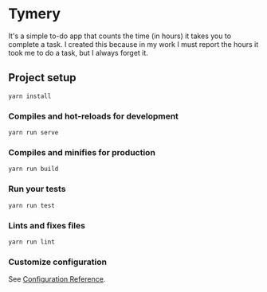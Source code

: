 # Tymery

It's a simple to-do app that counts the time (in hours) it takes you to complete a task. I created this because in my work I must report the hours it took me to do a task, but I always forget it.

## Project setup
```
yarn install
```

### Compiles and hot-reloads for development
```
yarn run serve
```

### Compiles and minifies for production
```
yarn run build
```

### Run your tests
```
yarn run test
```

### Lints and fixes files
```
yarn run lint
```

### Customize configuration
See [Configuration Reference](https://cli.vuejs.org/config/).
